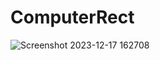 # ComputerRect

![Screenshot 2023-12-17 162708](https://github.com/Anam-Ashraf7/nand2tetris-Part1/assets/139621294/803c7af2-4288-44d2-b023-003959224c45)
